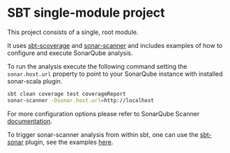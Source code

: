 SBT single-module project
===

This project consists of a single, root module.

It uses [sbt-scoverage](https://github.com/scoverage/sbt-scoverage) and [sonar-scanner](https://docs.sonarqube.org/display/SCAN/Analyzing+with+SonarQube+Scanner) and includes examples of how to configure and execute SonarQube analysis.

To run the analysis execute the following command setting the `sonar.host.url` property to point to your SonarQube instance with installed sonar-scala plugin.

```bash
sbt clean coverage test coverageReport
sonar-scanner -Dsonar.host.url=http://localhost
```

For more configuration options please refer to SonarQube Scanner [documentation](https://docs.sonarqube.org/display/SCAN/Analyzing+with+SonarQube+Scanner).

To trigger sonar-scanner analysis from within sbt, one can use the [sbt-sonar](https://github.com/mwz/sbt-sonar) plugin, see the examples [here](https://github.com/mwz/sbt-sonar/tree/master/src/sbt-test/sbt-sonar).
